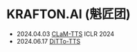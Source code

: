 # KRAFTON.AI (魁匠团)

- 2024.04.03 [CLaM-TTS](../Models/Speech_LLM/2024.04.03_CLaM-TTS.md) ICLR 2024
- 2024.06.17 [DiTTo-TTS](../Models/Diffusion/2024.06.17_DiTTo-TTS.md)